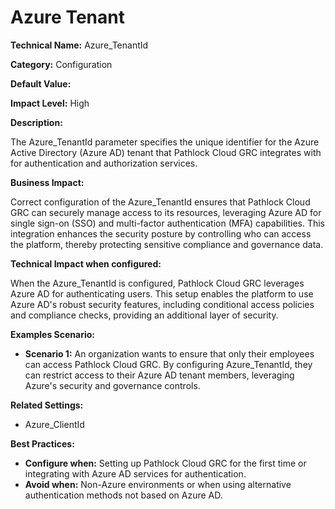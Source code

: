 # Azure Tenant

**Technical Name:** Azure_TenantId

**Category:** Configuration

**Default Value:**

**Impact Level:** High

**Description:**

The Azure_TenantId parameter specifies the unique identifier for the Azure Active Directory (Azure AD) tenant that Pathlock Cloud GRC integrates with for authentication and authorization services.

**Business Impact:**

Correct configuration of the Azure_TenantId ensures that Pathlock Cloud GRC can securely manage access to its resources, leveraging Azure AD for single sign-on (SSO) and multi-factor authentication (MFA) capabilities. This integration enhances the security posture by controlling who can access the platform, thereby protecting sensitive compliance and governance data.

**Technical Impact when configured:**

When the Azure_TenantId is configured, Pathlock Cloud GRC leverages Azure AD for authenticating users. This setup enables the platform to use Azure AD's robust security features, including conditional access policies and compliance checks, providing an additional layer of security.

**Examples Scenario:**

- **Scenario 1:** An organization wants to ensure that only their employees can access Pathlock Cloud GRC. By configuring Azure_TenantId, they can restrict access to their Azure AD tenant members, leveraging Azure's security and governance controls.

**Related Settings:**

- Azure_ClientId

**Best Practices:** 

- **Configure when:** Setting up Pathlock Cloud GRC for the first time or integrating with Azure AD services for authentication.
- **Avoid when:** Non-Azure environments or when using alternative authentication methods not based on Azure AD.